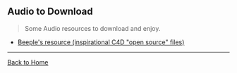 ## Audio to Download
> Some Audio resources to download and enjoy.

- [Beeple's resource (inspirational C4D "open source" files)](http://www.beeple-crap.com/resources.php)

---
[Back to Home](https://github.com/willianjusten/awesome-audio-visualization#awesome-audio-visualization)
